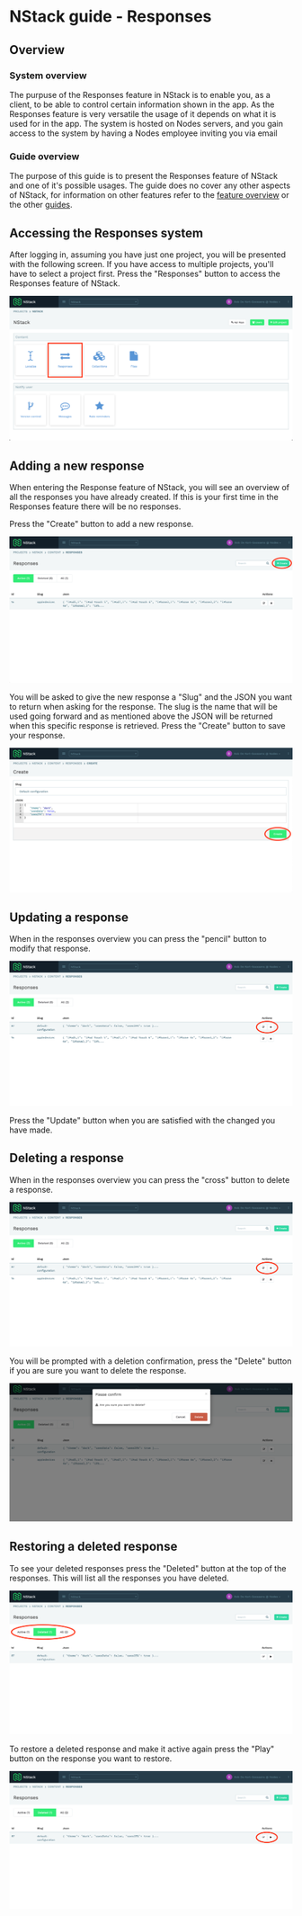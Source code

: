 # NStack guide - Responses

## Overview
### System overview

The purpuse of the Responses feature in NStack is to enable you, as a client, to be able to control certain information shown in the app. As the Responses feature is very versatile the usage of it depends on what it is used for in the app. The system is hosted on Nodes servers, and you gain access to the system by having a Nodes employee inviting you via email

### Guide overview

The purpose of this guide is to present the Responses feature of NStack and one of it's possible usages. The guide does no cover any other aspects of NStack, for information on other features refer to the [feature overview](Features.md) or the other [guides](Guides.md).

## Accessing the Responses system

After logging in, assuming you have just one project, you will be presented with the following screen. If you have access to multiple projects, you'll have to select a project first. Press the "Responses" button to access the Responses feature of NStack.

![NStack main screen, Responses highlighted](images/Guides/Responses/select_responses.png)

## Adding a new response

When entering the Response feature of NStack, you will see an overview of all the responses you have already created. If this is your first time in the Responses feature there will be no responses.

Press the "Create" button to add a new response.

![Responses, create button](images/Guides/Responses/new_response_button.png)

You will be asked to give the new response a "Slug" and the JSON you want to return when asking for the response.
The slug is the name that will be used going forward and as mentioned above the JSON will be returned when this specific response is retrieved.
Press the "Create" button to save your response.

![New response](images/Guides/Responses/new_response.png)

## Updating a response

When in the responses overview you can press the "pencil" button to modify that response.

![Update response button](images/Guides/Responses/update_response_button.png)

Press the "Update" button when you are satisfied with the changed you have made.

## Deleting a response

When in the responses overview you can press the "cross" button to delete a response.

![Delete response button](images/Guides/Responses/update_response_button.png)

You will be prompted with a deletion confirmation, press the "Delete" button if you are sure you want to delete the response.

![Delete response dialog](images/Guides/Responses/delete_response.png)

## Restoring a deleted response

To see your deleted responses press the "Deleted" button at the top of the responses. This will list all the responses you have deleted.

![Deleted responses](images/Guides/Responses/deleted_section.png)

To restore a deleted response and make it active again press the "Play" button on the response you want to restore.

![Restore button](images/Guides/Responses/restore_button.png)